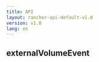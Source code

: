 ```yaml
---
title: API
layout: rancher-api-default-v1.0
version: v1.0
lang: en
---
```


## externalVolumeEvent





